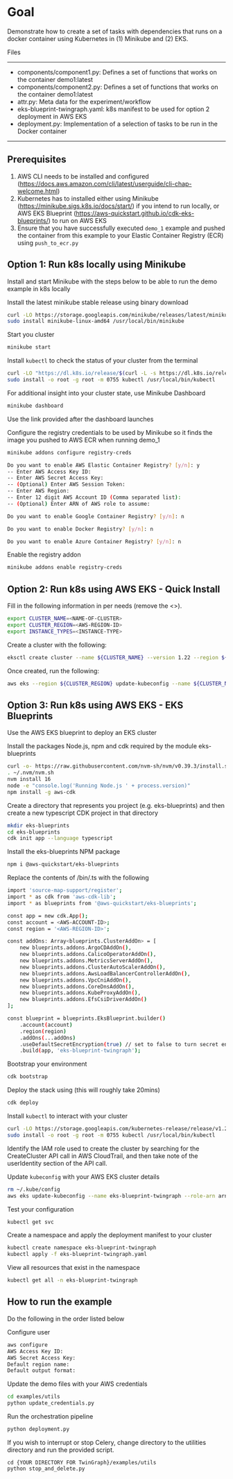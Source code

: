 # Goal

Demonstrate how to create a set of tasks with dependencies that runs on a docker container using Kubernetes in (1) Minikube and (2) EKS.

Files

---

* components/component1.py: Defines a set of functions that works on the container demo1:latest
* components/component2.py: Defines a set of functions that works on the container demo1:latest
* attr.py: Meta data for the experiment/workflow
* eks-blueprint-twingraph.yaml: k8s manifest to be used for option 2 deployment in AWS EKS
* deployment.py: Implementation of a selection of tasks to be run in the Docker container  

---

## Prerequisites  

1.    AWS CLI needs to be installed and configured (https://docs.aws.amazon.com/cli/latest/userguide/cli-chap-welcome.html)
2.    Kubernetes has to installed either using Minikube (https://minikube.sigs.k8s.io/docs/start/) if you intend to run locally, or AWS EKS Blueprint (https://aws-quickstart.github.io/cdk-eks-blueprints/) to run on AWS EKS
3.    Ensure that you have successfully executed `demo_1` example and pushed the container from this example to your Elastic Container Registry (ECR) using `push_to_ecr.py`  

## Option 1: Run k8s locally using Minikube 
Install and start Minikube with the steps below to be able to run the demo example in k8s locally

Install the latest minikube stable release using binary download
```bash
curl -LO https://storage.googleapis.com/minikube/releases/latest/minikube-linux-amd64
sudo install minikube-linux-amd64 /usr/local/bin/minikube
```

Start you cluster
```bash
minikube start
```

Install `kubectl` to check the status of your cluster from the terminal
```bash
curl -LO "https://dl.k8s.io/release/$(curl -L -s https://dl.k8s.io/release/stable.txt)/bin/linux/amd64/kubectl"
sudo install -o root -g root -m 0755 kubectl /usr/local/bin/kubectl
```

For additional insight into your cluster state, use Minikube Dashboard
```bash
minikube dashboard
```
Use the link provided after the dashboard launches

Configure the registry credentials to be used by Minikube so it finds the image you pushed to AWS ECR when running demo_1
```bash
minikube addons configure registry-creds

Do you want to enable AWS Elastic Container Registry? [y/n]: y
-- Enter AWS Access Key ID: 
-- Enter AWS Secret Access Key: 
-- (Optional) Enter AWS Session Token: 
-- Enter AWS Region: 
-- Enter 12 digit AWS Account ID (Comma separated list): 
-- (Optional) Enter ARN of AWS role to assume: 

Do you want to enable Google Container Registry? [y/n]: n

Do you want to enable Docker Registry? [y/n]: n

Do you want to enable Azure Container Registry? [y/n]: n
```
Enable the registry addon 
```bash
minikube addons enable registry-creds
```

## Option 2: Run k8s using AWS EKS - Quick Install
Fill in the following information in per needs (remove the <>).
```bash
export CLUSTER_NAME=<NAME-OF-CLUSTER>
export CLUSTER_REGION=<AWS-REGION-ID>
export INSTANCE_TYPES=<INSTANCE-TYPE>
```
Create a cluster with the following:
```bash
eksctl create cluster --name ${CLUSTER_NAME} --version 1.22 --region ${CLUSTER_REGION} --nodegroup-name linux-nodes --node-type ${} --nodes 2 --nodes-min 2 --nodes-max 10 --managed --with-oidc --auto-kubeconfig
```
Once created, run the following:
```bash
aws eks --region ${CLUSTER_REGION} update-kubeconfig --name ${CLUSTER_NAME}
```

## Option 3: Run k8s using AWS EKS - EKS Blueprints
Use the AWS EKS blueprint to deploy an EKS cluster

Install the packages Node.js, npm and cdk required by the module eks-blueprints
```bash
curl -o- https://raw.githubusercontent.com/nvm-sh/nvm/v0.39.3/install.sh | bash
. ~/.nvm/nvm.sh
nvm install 16
node -e "console.log('Running Node.js ' + process.version)"
npm install -g aws-cdk
```

Create a directory that represents you project (e.g. eks-blueprints) and then create a new typescript CDK project in that directory
```bash
mkdir eks-blueprints
cd eks-blueprints
cdk init app --language typescript
```

Install the eks-blueprints NPM package
```bash
npm i @aws-quickstart/eks-blueprints
```

Replace the contents of <eks-blueprints>/bin/<your-main-file>.ts with the following
```bash
import 'source-map-support/register';
import * as cdk from 'aws-cdk-lib';
import * as blueprints from '@aws-quickstart/eks-blueprints';

const app = new cdk.App();
const account = <AWS-ACCOUNT-ID>;
const region = '<AWS-REGION-ID>';

const addOns: Array<blueprints.ClusterAddOn> = [
    new blueprints.addons.ArgoCDAddOn(),
    new blueprints.addons.CalicoOperatorAddOn(),
    new blueprints.addons.MetricsServerAddOn(),
    new blueprints.addons.ClusterAutoScalerAddOn(),
    new blueprints.addons.AwsLoadBalancerControllerAddOn(),
    new blueprints.addons.VpcCniAddOn(),
    new blueprints.addons.CoreDnsAddOn(),
    new blueprints.addons.KubeProxyAddOn(),
    new blueprints.addons.EfsCsiDriverAddOn()
];

const blueprint = blueprints.EksBlueprint.builder()
    .account(account)
    .region(region)
    .addOns(...addOns) 
    .useDefaultSecretEncryption(true) // set to false to turn secret encryption off (non-production/demo cases)
    .build(app, 'eks-blueprint-twingraph');
```

Bootstrap your environment 
```bash
cdk bootstrap
```

Deploy the stack using (this will roughly take 20mins)
```bash
cdk deploy
```

Install `kubectl` to interact with your cluster
```bash
curl -LO https://storage.googleapis.com/kubernetes-release/release/v1.23.6/bin/linux/amd64/kubectl
sudo install -o root -g root -m 0755 kubectl /usr/local/bin/kubectl
```

Identify the IAM role used to create the cluster by searching for the CreateCluster API call in AWS CloudTrail, and then take note of the userIdentity section of the API call.

Update `kubeconfig` with your AWS EKS cluster details
```bash
rm ~/.kube/config
aws eks update-kubeconfig --name eks-blueprint-twingraph --role-arn arn:aws:iam::<user-id>:role/<eks-cluster-creator-role>
```

Test your configuration
```bash
kubectl get svc
```

Create a namespace and apply the deployment manifest to your cluster
```bash
kubectl create namespace eks-blueprint-twingraph
kubectl apply -f eks-blueprint-twingraph.yaml
```

View all resources that exist in the namespace
```bash
kubectl get all -n eks-blueprint-twingraph
```

## How to run the example

Do the following in the order listed below

Configure user 
```bash
aws configure
AWS Access Key ID: 
AWS Secret Access Key: 
Default region name: 
Default output format: 
```

Update the demo files with your AWS credentials
```bash
cd examples/utils
python update_credentials.py
```

Run the orchestration pipeline
```bash
python deployment.py 
```

If you wish to interrupt or stop Celery, change directory to the utilities directory and run the provided script.
```
cd {YOUR DIRECTORY FOR TwinGraph}/examples/utils
python stop_and_delete.py
```

